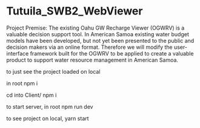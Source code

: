 # Tutuila_SWB2_WebViewer


Project Premise: 
The existing Oahu GW Recharge Viewer (OGWRV) is a valuable decision support tool. In American Samoa existing water budget models have been developed, but not yet been presented to the public and decision makers via an online format. Therefore we will modify the user-interface framework built for the OGWRV to be applied to create a valuable product to support water resource management in American Samoa.

to just see the project loaded on local

in root
npm i

cd into Client/
npm i 

to start server, in root
npm run dev 

to see project on local, 
yarn start





